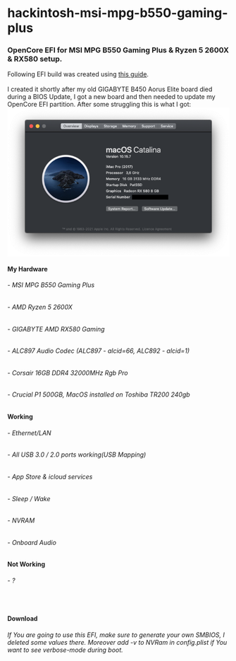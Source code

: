 # hackintosh-msi-mpg-b550-gaming-plus
 <h3>OpenCore EFI for MSI MPG B550 Gaming Plus & Ryzen 5 2600X & RX580 setup.</h3>
 Following EFI build was created using <a href="https://dortania.github.io/OpenCore-Install-Guide/AMD/zen.html#starting-point">this guide</a>.
<br/><br/>
I created it shortly after my old GIGABYTE B450 Aorus Elite board died during a BIOS Update, I got a new board and then needed to update my OpenCore EFI partition. After some struggling this is what I got:
<img src="https://raw.githubusercontent.com/Patss2/hackintosh-msi-mpg-b550-gaming-plus/main/Screenshot.png" alt="Catalina" align="middle"> 
<h4>My Hardware</h4>
<h6>- MSI MPG B550 Gaming Plus</h6>
<h6>- AMD Ryzen 5 2600X</h6>
<h6>- GIGABYTE AMD RX580 Gaming</h6>
<h6>- ALC897 Audio Codec (ALC897 - alcid=66, ALC892 - alcid=1)</h6>
<h6>- Corsair 16GB DDR4 32000MHz Rgb Pro</h6>
<h6>- Crucial P1 500GB, MacOS installed on Toshiba TR200 240gb</h6>
 
<h4>Working </h4>
<h6>- Ethernet/LAN</h6>
<h6>- All USB 3.0 / 2.0 ports working(USB Mapping)</h6>
<h6>- App Store & icloud services</h6>
<h6>- Sleep / Wake</h6>
<h6>- NVRAM</h6>
<h6>- Onboard Audio</h6>

<h4>Not Working</h4>
<h6>- ?</h6>
<br/>

<h4>Download</h4>
<h6>If You are going to use this EFI, make sure to generate your own SMBIOS, I deleted some values there. Moreover add -v to NVRam in config.plist if You want to see verbose-mode during boot.</h6>
